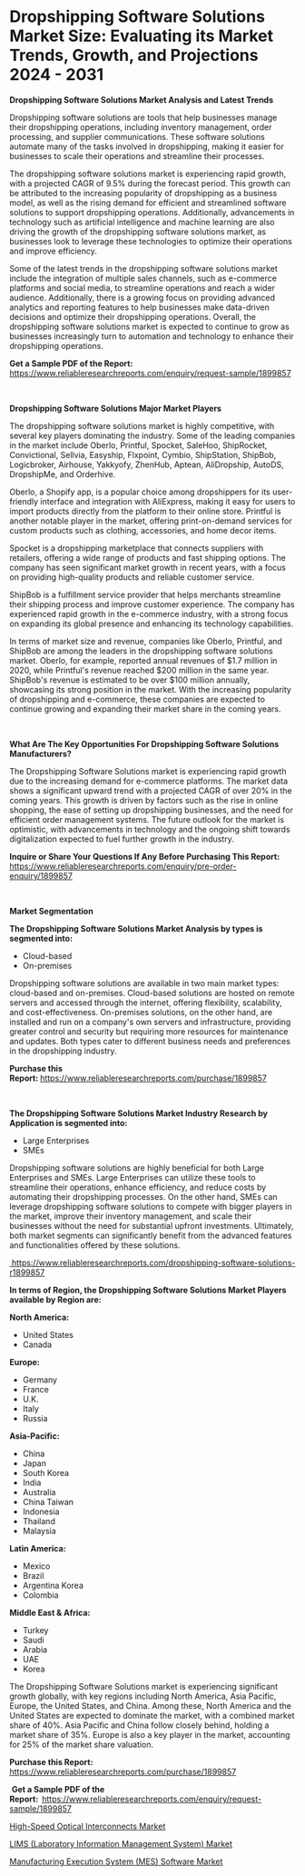 <p><h1>Dropshipping Software Solutions Market Size: Evaluating its Market Trends, Growth, and Projections 2024 - 2031</h1></p><p><strong>Dropshipping Software Solutions Market Analysis and Latest Trends</strong></p>
<p><p>Dropshipping software solutions are tools that help businesses manage their dropshipping operations, including inventory management, order processing, and supplier communications. These software solutions automate many of the tasks involved in dropshipping, making it easier for businesses to scale their operations and streamline their processes.</p><p>The dropshipping software solutions market is experiencing rapid growth, with a projected CAGR of 9.5% during the forecast period. This growth can be attributed to the increasing popularity of dropshipping as a business model, as well as the rising demand for efficient and streamlined software solutions to support dropshipping operations. Additionally, advancements in technology such as artificial intelligence and machine learning are also driving the growth of the dropshipping software solutions market, as businesses look to leverage these technologies to optimize their operations and improve efficiency.</p><p>Some of the latest trends in the dropshipping software solutions market include the integration of multiple sales channels, such as e-commerce platforms and social media, to streamline operations and reach a wider audience. Additionally, there is a growing focus on providing advanced analytics and reporting features to help businesses make data-driven decisions and optimize their dropshipping operations. Overall, the dropshipping software solutions market is expected to continue to grow as businesses increasingly turn to automation and technology to enhance their dropshipping operations.</p></p>
<p><strong>Get a Sample PDF of the Report:&nbsp;</strong> <a href="https://www.reliableresearchreports.com/enquiry/request-sample/1899857">https://www.reliableresearchreports.com/enquiry/request-sample/1899857</a></p>
<p>&nbsp;</p>
<p><strong>Dropshipping Software Solutions Major Market Players</strong></p>
<p><p>The dropshipping software solutions market is highly competitive, with several key players dominating the industry. Some of the leading companies in the market include Oberlo, Printful, Spocket, SaleHoo, ShipRocket, Convictional, Sellvia, Easyship, Flxpoint, Cymbio, ShipStation, ShipBob, Logicbroker, Airhouse, Yakkyofy, ZhenHub, Aptean, AliDropship, AutoDS, DropshipMe, and Orderhive.</p><p>Oberlo, a Shopify app, is a popular choice among dropshippers for its user-friendly interface and integration with AliExpress, making it easy for users to import products directly from the platform to their online store. Printful is another notable player in the market, offering print-on-demand services for custom products such as clothing, accessories, and home decor items.</p><p>Spocket is a dropshipping marketplace that connects suppliers with retailers, offering a wide range of products and fast shipping options. The company has seen significant market growth in recent years, with a focus on providing high-quality products and reliable customer service.</p><p>ShipBob is a fulfillment service provider that helps merchants streamline their shipping process and improve customer experience. The company has experienced rapid growth in the e-commerce industry, with a strong focus on expanding its global presence and enhancing its technology capabilities.</p><p>In terms of market size and revenue, companies like Oberlo, Printful, and ShipBob are among the leaders in the dropshipping software solutions market. Oberlo, for example, reported annual revenues of $1.7 million in 2020, while Printful's revenue reached $200 million in the same year. ShipBob's revenue is estimated to be over $100 million annually, showcasing its strong position in the market. With the increasing popularity of dropshipping and e-commerce, these companies are expected to continue growing and expanding their market share in the coming years.</p></p>
<p>&nbsp;</p>
<p><strong>What Are The Key Opportunities For Dropshipping Software Solutions Manufacturers?</strong></p>
<p><p>The Dropshipping Software Solutions market is experiencing rapid growth due to the increasing demand for e-commerce platforms. The market data shows a significant upward trend with a projected CAGR of over 20% in the coming years. This growth is driven by factors such as the rise in online shopping, the ease of setting up dropshipping businesses, and the need for efficient order management systems. The future outlook for the market is optimistic, with advancements in technology and the ongoing shift towards digitalization expected to fuel further growth in the industry.</p></p>
<p><strong>Inquire or Share Your Questions If Any Before Purchasing This Report:</strong> <a href="https://www.reliableresearchreports.com/enquiry/pre-order-enquiry/1899857">https://www.reliableresearchreports.com/enquiry/pre-order-enquiry/1899857</a></p>
<p>&nbsp;</p>
<p><strong>Market Segmentation</strong></p>
<p><strong>The Dropshipping Software Solutions Market Analysis by types is segmented into:</strong></p>
<p><ul><li>Cloud-based</li><li>On-premises</li></ul></p>
<p><p>Dropshipping software solutions are available in two main market types: cloud-based and on-premises. Cloud-based solutions are hosted on remote servers and accessed through the internet, offering flexibility, scalability, and cost-effectiveness. On-premises solutions, on the other hand, are installed and run on a company's own servers and infrastructure, providing greater control and security but requiring more resources for maintenance and updates. Both types cater to different business needs and preferences in the dropshipping industry.</p></p>
<p><strong>Purchase this Report:&nbsp;</strong><a href="https://www.reliableresearchreports.com/purchase/1899857">https://www.reliableresearchreports.com/purchase/1899857</a></p>
<p>&nbsp;</p>
<p><strong>The Dropshipping Software Solutions Market Industry Research by Application is segmented into:</strong></p>
<p><ul><li>Large Enterprises</li><li>SMEs</li></ul></p>
<p><p>Dropshipping software solutions are highly beneficial for both Large Enterprises and SMEs. Large Enterprises can utilize these tools to streamline their operations, enhance efficiency, and reduce costs by automating their dropshipping processes. On the other hand, SMEs can leverage dropshipping software solutions to compete with bigger players in the market, improve their inventory management, and scale their businesses without the need for substantial upfront investments. Ultimately, both market segments can significantly benefit from the advanced features and functionalities offered by these solutions.</p></p>
<p><a href="https://www.reliableresearchreports.com/dropshipping-software-solutions-r1899857">&nbsp;https://www.reliableresearchreports.com/dropshipping-software-solutions-r1899857</a></p>
<p><strong>In terms of Region, the Dropshipping Software Solutions Market Players available by Region are:</strong></p>
<p>
    <p> <strong> North America: </strong>
        <ul>
            <li>United States</li>
            <li>Canada</li>
        </ul>
        </p> 
    <p> <strong> Europe: </strong>
        <ul>
            <li>Germany</li>
            <li>France</li>
            <li>U.K.</li>
            <li>Italy</li>
            <li>Russia</li>
        </ul>
        </p> 
    <p> <strong> Asia-Pacific: </strong>
        <ul>
            <li>China</li>
            <li>Japan</li>
            <li>South Korea</li>
            <li>India</li>
            <li>Australia</li>
            <li>China Taiwan</li>
            <li>Indonesia</li>
            <li>Thailand</li>
            <li>Malaysia</li>
        </ul>
        </p> 
    <p> <strong> Latin America: </strong>
        <ul>
            <li>Mexico</li>
            <li>Brazil</li>
            <li>Argentina Korea</li>
            <li>Colombia</li>
        </ul>
        </p> 
    <p> <strong> Middle East & Africa: </strong>
        <ul>
            <li>Turkey</li>
            <li>Saudi</li>
            <li>Arabia</li>
            <li>UAE</li>
            <li>Korea</li>
        </ul>
    </p>
    </p>
<p><p>The Dropshipping Software Solutions market is experiencing significant growth globally, with key regions including North America, Asia Pacific, Europe, the United States, and China. Among these, North America and the United States are expected to dominate the market, with a combined market share of 40%. Asia Pacific and China follow closely behind, holding a market share of 35%. Europe is also a key player in the market, accounting for 25% of the market share valuation.</p></p>
<p><strong>Purchase this Report: </strong><a href="https://www.reliableresearchreports.com/purchase/1899857">https://www.reliableresearchreports.com/purchase/1899857</a></p>
<p>&nbsp;<strong>Get a Sample PDF of the Report:&nbsp;&nbsp;</strong><a href="https://www.reliableresearchreports.com/enquiry/request-sample/1899857">https://www.reliableresearchreports.com/enquiry/request-sample/1899857</a></p>
<p><strong></strong></p>
<p><p><a href="https://github.com/verajwilson971/Market-Research-Report-List-1/blob/main/high-speed-optical-interconnects-market.md">High-Speed Optical Interconnects Market</a></p><p><a href="https://github.com/ORAZITOM/Market-Research-Report-List-1/blob/main/lims-laboratory-information-management-system-market.md">LIMS (Laboratory Information Management System) Market</a></p><p><a href="https://github.com/jakobeblake56/Market-Research-Report-List-1/blob/main/manufacturing-execution-system-mes-software-market.md">Manufacturing Execution System (MES) Software Market</a></p></p>